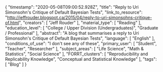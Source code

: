 {
    "timestamp": "2020-05-08T09:00:52.928Z",
    "title": "Reply to Uri Simonsohn's Critique of Default Bayesian Tests",
    "link_to_resource": "http://jeffrouder.blogspot.ca/2015/04/reply-to-uri-simonsohns-critique-of.html",
    "creators": [
        "Jeff Rouder"
    ],
    "material_type": [
        "Reading"
    ],
    "education_level": [
        "College / Upper Division (Undergraduates)",
        "Graduate / Professional"
    ],
    "abstract": "A blog that summarises a reply to Uri Simonsohn's Critique of Default Bayesian Tests",
    "language": [
        "English"
    ],
    "conditions_of_use": "I don't see any of these",
    "primary_user": [
        "Student",
        "Teacher",
        "Researcher"
    ],
    "subject_areas": [
        "Life Science",
        "Math & Statistics",
        "Social Science"
    ],
    "FORRT_clusters": [
        "Reproducibility and Replicability Knowledge",
        "Conceptual and Statistical Knowledge"
    ],
    "tags": [
        "Blog"
    ]
}
